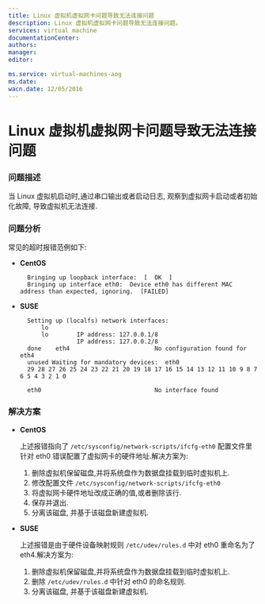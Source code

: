 ```yaml
---
title: Linux 虚拟机虚拟网卡问题导致无法连接问题
description: Linux 虚拟机虚拟网卡问题导致无法连接问题。
services: virtual machine
documentationCenter: 
authors: 
manager: 
editor: 

ms.service: virtual-machines-aog
ms.date: 
wacn.date: 12/05/2016
---
```


# Linux 虚拟机虚拟网卡问题导致无法连接问题 #

### 问题描述 ###

当 Linux 虚拟机启动时,通过串口输出或者启动日志, 观察到虚拟网卡启动或者初始化故障, 导致虚拟机无法连接.

### 问题分析 ###

常见的超时报错范例如下:

- **CentOS**
 
		Bringing up loopback interface:  [  OK  ]
		Bringing up interface eth0:  Device eth0 has different MAC address than expected, ignoring.  [FAILED]

- **SUSE**
 
		Setting up (localfs) network interfaces:
		    lo        
		    lo        IP address: 127.0.0.1/8   
		              IP address: 127.0.0.2/8   
		done   	eth4      		            No configuration found for eth4
		unused Waiting for mandatory devices:  eth0 
		29 28 27 26 25 24 23 22 21 20 19 18 17 16 15 14 13 12 11 10 9 8 7 6 5 4 3 2 1 0 
		 
		eth0                                No interface found		

### 解决方案 ###

- **CentOS**
 
	上述报错指向了 `/etc/sysconfig/network-scripts/ifcfg-eth0` 配置文件里针对 eth0 错误配置了虚拟网卡的硬件地址.解决方案为:

	1.	删除虚拟机保留磁盘,并将系统盘作为数据盘挂载到临时虚拟机上.
	2.	修改配置文件 `/etc/sysconfig/network-scripts/ifcfg-eth0`
	3.	将虚拟网卡硬件地址改成正确的值,或者删除该行.
	4.	保存并退出.
	5.	分离该磁盘, 并基于该磁盘新建虚拟机.

- **SUSE**
 
	上述报错是由于硬件设备映射规则 `/etc/udev/rules.d` 中对 eth0 重命名为了 eth4.解决方案为:

	1.	删除虚拟机保留磁盘,并将系统盘作为数据盘挂载到临时虚拟机上.
	2.	删除 `/etc/udev/rules.d` 中针对 eth0 的命名规则.
	3.	分离该磁盘, 并基于该磁盘新建虚拟机.